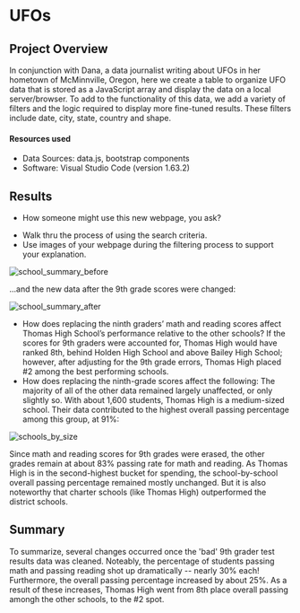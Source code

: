 # UFOs

## Project Overview
In conjunction with Dana, a data journalist writing about UFOs in her hometown of McMinnville, Oregon, here we create a table to organize UFO data that is stored as a JavaScript array and display the data on a local server/browser. To add to the functionality of this data, we add a variety of filters and the logic required to display more fine-tuned results. These filters include date, city, state, country and shape.

#### Resources used
* Data Sources: data.js, bootstrap components
* Software: Visual Studio Code (version 1.63.2)

## Results
* How someone might use this new webpage, you ask?
- Walk thru the process of using the search criteria. 
- Use images of your webpage during the filtering process to support your explanation.

![school_summary_before](https://user-images.githubusercontent.com/87148145/150451592-3ebf5350-a9bc-40cb-8871-a49a5c7bbcf9.PNG)

...and the new data after the 9th grade scores were changed:

![school_summary_after](https://user-images.githubusercontent.com/87148145/150453090-a5a1daca-5d6e-4af4-94c1-baa51865bc96.png)

* How does replacing the ninth graders’ math and reading scores affect Thomas High School’s performance relative to the other schools?
If the scores for 9th graders were accounted for, Thomas High would have ranked 8th, behind Holden High School and above Bailey High School; however, after adjusting for the 9th grade errors, Thomas High placed #2 among the best performing schools.
* How does replacing the ninth-grade scores affect the following:
The majority of all of the other data remained largely unaffected, or only slightly so. With about 1,600 students, Thomas High is a medium-sized school. Their data contributed to the highest overall passing percentage among this group, at 91%:

![schools_by_size](https://user-images.githubusercontent.com/87148145/150454812-b683c6e2-d32b-4098-9fac-e60374812065.PNG)

Since math and reading scores for 9th grades were erased, the other grades remain at about 83% passing rate for math and reading. As Thomas High is in the second-highest bucket for spending, the school-by-school overall passing percentage remained mostly unchanged. But it is also noteworthy that charter schools (like Thomas High) outperformed the district schools. 

## Summary
To summarize, several changes occurred once the 'bad' 9th grader test results data was cleaned. Noteably, the percentage of students passing math and passing reading shot up dramatically -- nearly 30% each! Furthermore, the overall passing percentage increased by about 25%. As a result of these increases, Thomas High went from 8th place overall passing amongh the other schools, to the #2 spot. 